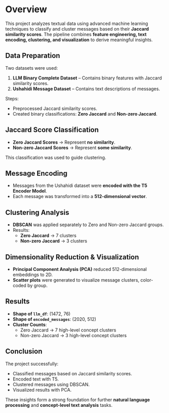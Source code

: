 # Overview
This project analyzes textual data using advanced machine learning techniques to classify and cluster messages based on their **Jaccard similarity scores**. The pipeline combines **feature engineering, text encoding, clustering, and visualization** to derive meaningful insights.

## Data Preparation
Two datasets were used:
1. **LLM Binary Complete Dataset** – Contains binary features with Jaccard similarity scores.  
2. **Ushahidi Message Dataset** – Contains text descriptions of messages.

Steps:
- Preprocessed Jaccard similarity scores.  
- Created binary classifications: **Zero Jaccard** and **Non-zero Jaccard**.  

## Jaccard Score Classification
- **Zero Jaccard Scores** → Represent **no similarity**.  
- **Non-zero Jaccard Scores** → Represent **some similarity**.  

This classification was used to guide clustering.

## Message Encoding
- Messages from the Ushahidi dataset were **encoded with the T5 Encoder Model**.  
- Each message was transformed into a **512-dimensional vector**.  

## Clustering Analysis
- **DBSCAN** was applied separately to Zero and Non-zero Jaccard groups.  
- Results:  
  - **Zero Jaccard** → 7 clusters  
  - **Non-zero Jaccard** → 3 clusters  

## Dimensionality Reduction & Visualization
- **Principal Component Analysis (PCA)** reduced 512-dimensional embeddings to 2D.  
- **Scatter plots** were generated to visualize message clusters, color-coded by group.  

## Results
- **Shape of `llm_df`**: (1472, 76)  
- **Shape of `encoded_messages`**: (2020, 512)  
- **Cluster Counts**:  
  - Zero Jaccard → 7 high-level concept clusters  
  - Non-zero Jaccard → 3 high-level concept clusters  

## Conclusion
The project successfully:  
- Classified messages based on Jaccard similarity scores.  
- Encoded text with T5.  
- Clustered messages using DBSCAN.  
- Visualized results with PCA.  

These insights form a strong foundation for further **natural language processing** and **concept-level text analysis** tasks.
